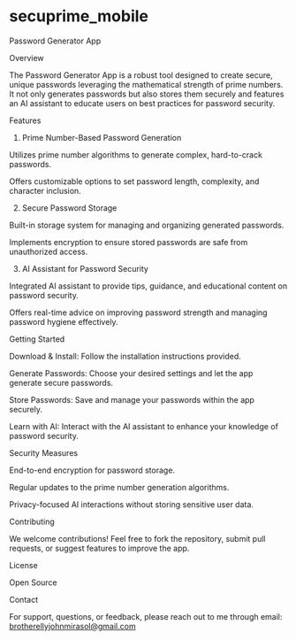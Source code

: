 # secuprime_mobile

Password Generator App

Overview

The Password Generator App is a robust tool designed to create secure, unique passwords leveraging the mathematical strength of prime numbers. It not only generates passwords but also stores them securely and features an AI assistant to educate users on best practices for password security.

Features

1. Prime Number-Based Password Generation

Utilizes prime number algorithms to generate complex, hard-to-crack passwords.

Offers customizable options to set password length, complexity, and character inclusion.

2. Secure Password Storage

Built-in storage system for managing and organizing generated passwords.

Implements encryption to ensure stored passwords are safe from unauthorized access.

3. AI Assistant for Password Security

Integrated AI assistant to provide tips, guidance, and educational content on password security.

Offers real-time advice on improving password strength and managing password hygiene effectively.

Getting Started

Download & Install: Follow the installation instructions provided.

Generate Passwords: Choose your desired settings and let the app generate secure passwords.

Store Passwords: Save and manage your passwords within the app securely.

Learn with AI: Interact with the AI assistant to enhance your knowledge of password security.

Security Measures

End-to-end encryption for password storage.

Regular updates to the prime number generation algorithms.

Privacy-focused AI interactions without storing sensitive user data.

Contributing

We welcome contributions! Feel free to fork the repository, submit pull requests, or suggest features to improve the app.

License

Open Source

Contact

For support, questions, or feedback, please reach out to me through email: brotherellyjohnmirasol@gmail.com
